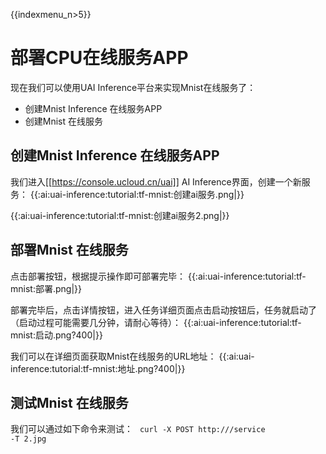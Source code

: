 {{indexmenu_n>5}}

# 部署CPU在线服务APP
现在我们可以使用UAI Inference平台来实现Mnist在线服务了：

  * 创建Mnist Inference 在线服务APP
  * 创建Mnist 在线服务

## 创建Mnist Inference 在线服务APP
我们进入[[https://console.ucloud.cn/uai]] AI Inference界面，创建一个新服务：
{{:ai:uai-inference:tutorial:tf-mnist:创建ai服务.png|}}

{{:ai:uai-inference:tutorial:tf-mnist:创建ai服务2.png|}}

## 部署Mnist 在线服务
点击部署按钮，根据提示操作即可部署完毕：
{{:ai:uai-inference:tutorial:tf-mnist:部署.png|}}

部署完毕后，点击详情按钮，进入任务详细页面点击启动按钮后，任务就启动了（启动过程可能需要几分钟，请耐心等待）：
{{:ai:uai-inference:tutorial:tf-mnist:启动.png?400|}}

我们可以在详细页面获取Mnist在线服务的URL地址：
{{:ai:uai-inference:tutorial:tf-mnist:地址.png?400|}}

## 测试Mnist 在线服务
我们可以通过如下命令来测试：
<code>
curl -X POST http://<URL>/service -T 2.jpg
</code>